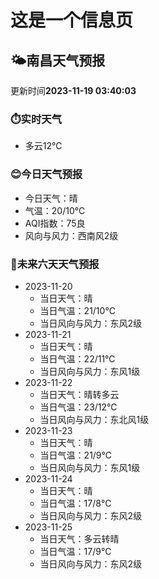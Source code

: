 # 这是一个信息页 
## 🌤️**南昌**天气预报
更新时间**2023-11-19 03:40:03**
### ⏱️实时天气
- 多云12℃
### 😊今日天气预报
- 今日天气：晴
- 气温：20/10℃
- AQI指数：75良
- 风向与风力：西南风2级
### 🤩未来六天天气预报
- 2023-11-20
  - 当日天气：晴
  - 当日气温：21/10℃
  - 当日风向与风力：东风2级
- 2023-11-21
  - 当日天气：晴
  - 当日气温：22/11℃
  - 当日风向与风力：东风1级
- 2023-11-22
  - 当日天气：晴转多云
  - 当日气温：23/12℃
  - 当日风向与风力：东北风1级
- 2023-11-23
  - 当日天气：晴
  - 当日气温：21/9℃
  - 当日风向与风力：东风1级
- 2023-11-24
  - 当日天气：晴
  - 当日气温：17/8℃
  - 当日风向与风力：东风2级
- 2023-11-25
  - 当日天气：多云转晴
  - 当日气温：17/9℃
  - 当日风向与风力：东风2级

